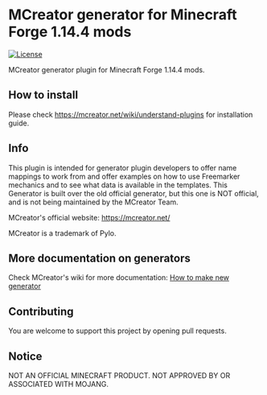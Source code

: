 # MCreator generator for Minecraft Forge 1.14.4 mods
[![License](https://img.shields.io/badge/License-GPLv3-blue.svg)](https://github.com/MCreator/Generator-Forge-1.14.4/blob/master/LICENSE)

MCreator generator plugin for Minecraft Forge 1.14.4 mods.

## How to install

Please check https://mcreator.net/wiki/understand-plugins for installation guide.

## Info

This plugin is intended for generator plugin developers to offer name mappings to work from and offer
examples on how to use Freemarker mechanics and to see what data is available in the templates.
This Generator is built over the old official generator, but this one is NOT official, and is not being maintained by the MCreator Team.

MCreator's official website: https://mcreator.net/

MCreator is a trademark of Pylo. 

## More documentation on generators

Check MCreator's wiki for more documentation: [How to make new generator](https://mcreator.net/wiki/create-new-mcreator-generators)

## Contributing

You are welcome to support this project by opening pull requests.

## Notice

NOT AN OFFICIAL MINECRAFT PRODUCT. NOT APPROVED BY OR ASSOCIATED WITH MOJANG.
